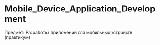 # Mobile_Device_Application_Development
Предмет: Разработка приложений для мобильных устройств (практикум)
